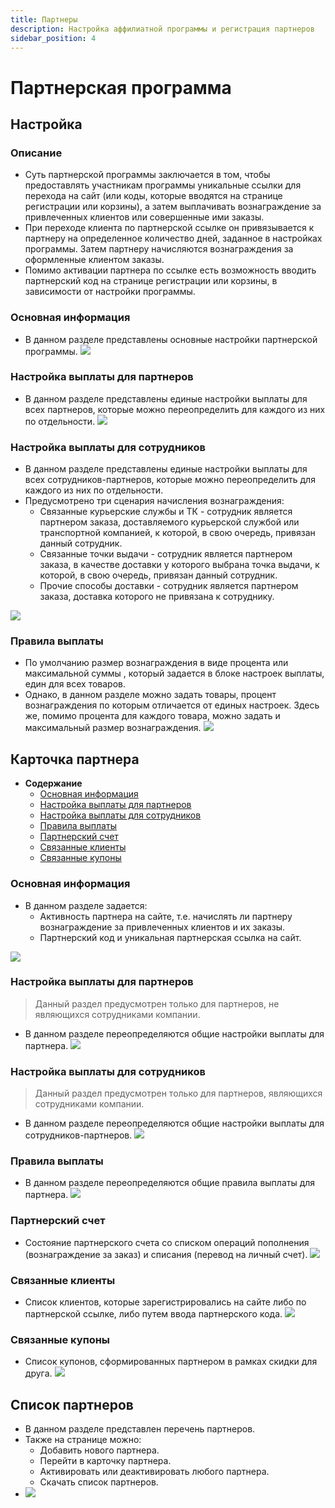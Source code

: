 ```yaml
---
title: Партнеры
description: Настройка аффилиатной программы и регистрация партнеров
sidebar_position: 4
---
```


# Партнерская программа

## Настройка

### Описание
* Суть партнерской программы заключается в том, чтобы предоставлять участникам программы уникальные ссылки для перехода на сайт (или коды, которые вводятся на странице регистрации или корзины), а затем выплачивать вознаграждение за привлеченных клиентов или совершенные ими заказы.
* При переходе клиента по партнерской ссылке он привязывается к партнеру на определенное количество дней, заданное в настройках программы. Затем партнеру начисляются вознаграждения за оформленные клиентом заказы.
* Помимо активации партнера по ссылке есть возможность вводить партнерский код на странице регистрации или корзины, в зависимости от настройки программы.

### Основная информация
* В данном разделе представлены основные настройки партнерской программы.
![](../_media/marketing/affiliates-settings-general.png)

### Настройка выплаты для партнеров
* В данном разделе представлены единые настройки выплаты для всех партнеров, которые можно переопределить для каждого из них по отдельности.
![](../_media/marketing/affiliates-settings-partners.png)

### Настройка выплаты для сотрудников
* В данном разделе представлены единые настройки выплаты для всех сотрудников-партнеров, которые можно переопределить для каждого из них по отдельности.
* Предусмотрено три сценария начисления вознаграждения:
    + Связанные курьерские службы и ТК - сотрудник является партнером заказа,  доставляемого курьерской службой или транспортной компанией, к которой, в свою очередь, привязан данный сотрудник.
    + Связанные точки выдачи - сотрудник является партнером заказа, в качестве доставки у которого выбрана точка выдачи, к которой, в свою очередь, привязан данный сотрудник.
    + Прочие способы доставки - сотрудник является партнером заказа, доставка которого не привязана к сотруднику.

![](../_media/marketing/affiliates-settings-staff.png)

### Правила выплаты
* По умолчанию размер вознаграждения в виде процента или максимальной суммы , который задается в блоке настроек выплаты, един для всех товаров. 
* Однако, в данном разделе можно задать товары, процент вознаграждения по которым отличается от единых настроек. Здесь же, помимо процента для каждого товара, можно задать и максимальный размер  вознаграждения.
![](../_media/marketing/affiliates-settings-payout.png)

## Карточка партнера
* __Содержание__
    + [Основная информация](#основная-информация-1)
    + [Настройка выплаты для партнеров](#настройка-выплаты-для-партнеров-1)
    + [Настройка выплаты для сотрудников](#настройка-выплаты-для-сотрудников-1)
    + [Правила выплаты](#правила-выплаты-1)
    + [Партнерский счет](#партнерский-счет)
    + [Связанные клиенты](#связанные-клиенты)
    + [Связанные купоны](#связанные-купоны)

### Основная информация
* В данном разделе задается:
    + Активность партнера на сайте, т.е. начислять ли партнеру вознаграждение за привлеченных клиентов и их заказы.
    + Партнерский код и уникальная партнерская ссылка на сайт.

![](../_media/marketing/affiliates-partner-general.png)

### Настройка выплаты для партнеров
> Данный раздел предусмотрен только для партнеров, не являющихся сотрудниками компании.
* В данном разделе переопределяются общие настройки выплаты для партнера.
![](../_media/marketing/affiliates-settings-partners-part.png)

### Настройка выплаты для сотрудников
> Данный раздел предусмотрен только для партнеров, являющихся сотрудниками компании.
* В данном разделе переопределяются общие настройки выплаты для сотрудников-партнеров.
![](../_media/marketing/affiliates-settings-staff.png)

### Правила выплаты
* В данном разделе переопределяются общие правила выплаты для партнера.
![](../_media/marketing/affiliates-settings-payout.png)

### Партнерский счет
* Состояние партнерского счета со списком операций пополнения (вознаграждение за заказ) и списания (перевод на личный счет).
![](../_media/marketing/marketing28.png)

### Связанные клиенты
* Список клиентов, которые зарегистрировались на сайте либо по партнерской ссылке, либо путем ввода партнерского кода.
![](../_media/marketing/affiliates-partner-clients.png)

### Связанные купоны
* Список купонов, сформированных партнером в рамках скидки для друга.
![](../_media/marketing/affiliates-partner-coupons.png)

## Список партнеров
* В данном разделе представлен перечень  партнеров.
* Также на странице можно:
    + Добавить нового партнера.
    + Перейти в карточку партнера.
    + Активировать или деактивировать любого партнера.
    + Скачать список партнеров. 
* ![](../_media/marketing/affiliates-partner-list.png)